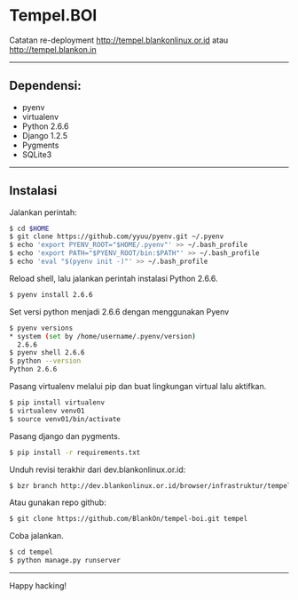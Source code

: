 # Tempel.BOI

Catatan re-deployment http://tempel.blankonlinux.or.id atau
http://tempel.blankon.in

---------------------------------------------------------------------

## Dependensi:
* pyenv
* virtualenv
* Python 2.6.6
* Django 1.2.5
* Pygments
* SQLite3

---------------------------------------------------------------------

## Instalasi

Jalankan perintah:

```sh
$ cd $HOME
$ git clone https://github.com/yyuu/pyenv.git ~/.pyenv
$ echo 'export PYENV_ROOT="$HOME/.pyenv"' >> ~/.bash_profile
$ echo 'export PATH="$PYENV_ROOT/bin:$PATH"' >> ~/.bash_profile
$ echo 'eval "$(pyenv init -)"' >> ~/.bash_profile
```

Reload shell, lalu jalankan perintah instalasi Python 2.6.6.

```sh
$ pyenv install 2.6.6
```

Set versi python menjadi 2.6.6 dengan menggunakan Pyenv

```sh
$ pyenv versions
* system (set by /home/username/.pyenv/version)
  2.6.6
$ pyenv shell 2.6.6
$ python --version
Python 2.6.6
```

Pasang virtualenv melalui pip dan buat lingkungan virtual lalu aktifkan.

```sh
$ pip install virtualenv
$ virtualenv venv01
$ source venv01/bin/activate
```

Pasang django dan pygments.

```sh
$ pip install -r requirements.txt
```

Unduh revisi terakhir dari dev.blankonlinux.or.id:

```sh
$ bzr branch http://dev.blankonlinux.or.id/browser/infrastruktur/tempel
```

Atau gunakan repo github:

```sh
$ git clone https://github.com/BlankOn/tempel-boi.git tempel
```

Coba jalankan.

```sh
$ cd tempel
$ python manage.py runserver
```

---------------------------------------------------------------------

Happy hacking!